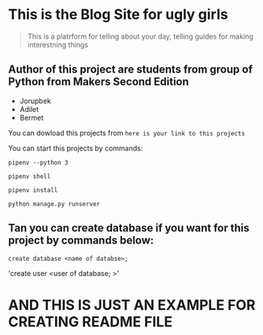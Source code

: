 # This is the Blog Site for ugly girls

> This is a platrform for telling about your day,
> telling guides for making interestning things


## Author of this project are students from group of Python from Makers Second Edition
* Jorupbek
* Adilet
* Bermet

You can dowload this projects from 
``here is your link to this projects``

You can start this projects by commands:

`pipenv --python 3`

`pipenv shell`

`pipenv install`

`python manage.py runserver`

## Tan you can create database if you want for this project by commands below:

`create database <name of databse>;`

'create user <user of database; >'



# AND THIS IS JUST AN EXAMPLE FOR CREATING README FILE 


